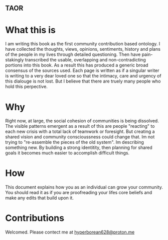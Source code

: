 ## TAOR

# What this is
I am writing this book as the first community contribution based ontology. I have collected the thoughts, views, opinions, sentiments, history and plans of the people in my lives through detailed questioning. Then have pain-stakingly transcribed the usable, overlapping and non-contradicting portions into this book. As a result this has produced a generic broad consensus of the sources used. Each page is written as if a singular writer is writing to a very dear loved one so that the intimacy, care and urgency of this dialouge is not lost. But I believe that there are truely many people who hold this perpective.

# Why
Right now, at large, the social cohesion of communities is being dissolved. The visible patterns emergent as a result of this are people "reacting" to each new crisis with a total lack of teamwork or foresight. But creating a shared vision and community conscioussness could change that. Im not trying to "re-assemble the pieces of the old system". Im describing something new. By building a strong identitity, then planning for shared goals it becomes much easier to accomplish difficult things.

# How
This document explains how you as an individual can grow your community.
You should read it as if you are proofreading your lifes core beliefs and make any edits that build upon it.


# Contributions
Welcomed. Please contect me at hyperborean628@proton.me